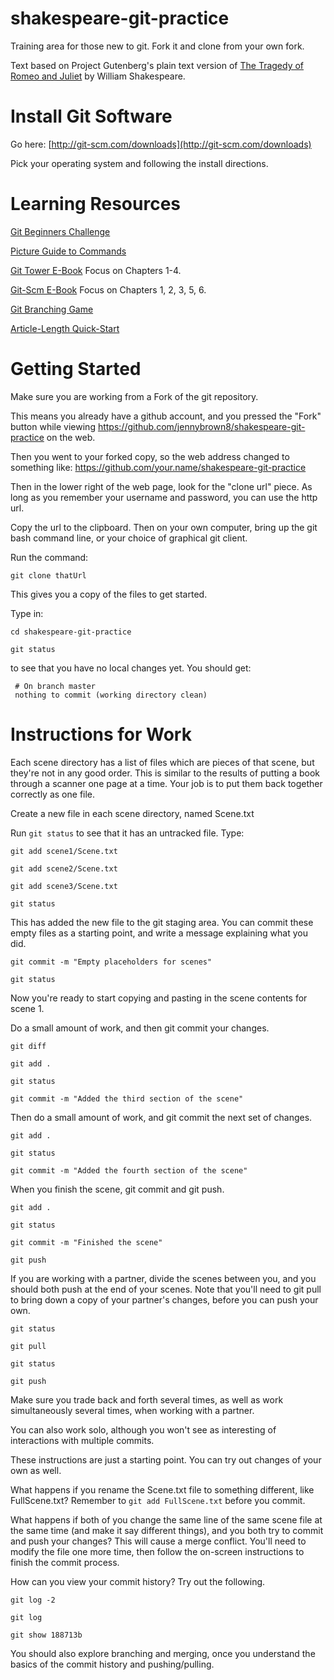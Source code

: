 # shakespeare-git-practice
Training area for those new to git.  Fork it and clone from your own fork.

Text based on Project Gutenberg's plain text version of [The Tragedy of Romeo and Juliet](https://www.gutenberg.org/cache/epub/1112/pg1112.txt) by William Shakespeare.

Install Git Software
======================

Go here: [http://git-scm.com/downloads](http://git-scm.com/downloads)

Pick your operating system and following the install directions.


Learning Resources
====================
[Git Beginners Challenge](https://try.github.io/levels/1/challenges/1)

[Picture Guide to Commands](http://marklodato.github.io/visual-git-guide/index-en.html)

[Git Tower E-Book](www.git-tower.com/learn) Focus on Chapters 1-4.

[Git-Scm E-Book](http://git-scm.com/doc) Focus on Chapters 1, 2, 3, 5, 6.

[Git Branching Game](http://pcottle.github.io/learnGitBranching/)

[Article-Length Quick-Start](http://code.tutsplus.com/tutorials/easy-version-control-with-git--net-7449)


Getting Started
======================================

Make sure you are working from a Fork of the git repository.

This means you already have a github account, and you pressed the "Fork" button
while viewing https://github.com/jennybrown8/shakespeare-git-practice on the web.

Then you went to your forked copy, so the web address changed to something like:
https://github.com/your.name/shakespeare-git-practice

Then in the lower right of the web page, look for the "clone url" piece.
As long as you remember your username and password, you can use the http url.

Copy the url to the clipboard.  Then on your own computer, bring up
the git bash command line, or your choice of graphical git client.

Run the command:

  `git clone thatUrl`

This gives you a copy of the files to get started.


Type in:

   `cd shakespeare-git-practice`

   `git status`

to see that you have no local changes yet.  You should get:

     # On branch master
     nothing to commit (working directory clean)



Instructions for Work
======================================
Each scene directory has a list of files which are pieces of
that scene, but they're not in any good order.  This is similar
to the results of putting a book through a scanner one page at
a time.  Your job is to put them back together correctly as one file.

Create a new file in each scene directory, named Scene.txt

Run `git status` to see that it has an untracked file.
Type:

   `git add scene1/Scene.txt`

   `git add scene2/Scene.txt`

   `git add scene3/Scene.txt`

   `git status`

This has added the new file to the git staging area.  You 
can commit these empty files as a starting point, and write
a message explaining what you did.

   `git commit -m "Empty placeholders for scenes"`

   `git status`

Now you're ready to start copying and pasting in the scene contents
for scene 1.

Do a small amount of work, and then git commit your changes.

   `git diff`

   `git add .`

   `git status`

   `git commit -m "Added the third section of the scene"`



Then do a small amount of work, and git commit the next set of changes.

   `git add .`

   `git status`

   `git commit -m "Added the fourth section of the scene"`

When you finish the scene, git commit and git push.

   `git add .`

   `git status`

   `git commit -m "Finished the scene"`

   `git push`

If you are working with a partner, divide the scenes between you,
and you should both push at the end of your scenes.  Note that you'll
need to git pull to bring down a copy of your partner's changes, before
you can push your own.

   `git status`

   `git pull`

   `git status`

   `git push`

Make sure you trade back and forth several times, as well as work
simultaneously several times, when working with a partner.

You can also work solo, although you won't see as interesting of
interactions with multiple commits.

These instructions are just a starting point.  You can try out 
changes of your own as well.

What happens if you rename the Scene.txt file to something
different, like FullScene.txt?  Remember to `git add FullScene.txt`
before you commit.

What happens if both of you change the same line of the same
scene file at the same time (and make it say different things), 
and you both try to commit and push your changes?  This will
cause a merge conflict.  You'll need to modify the file one
more time, then follow the on-screen instructions to finish
the commit process.

How can you view your commit history?  Try out the following.

   `git log -2`

   `git log`

   `git show 188713b`

You should also explore branching and merging, once you
understand the basics of the commit history and pushing/pulling.

